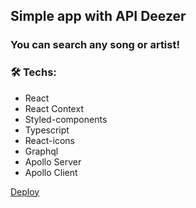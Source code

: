 ## Simple app with API Deezer

### You can search any song or artist!

### 🛠 Techs:

- React
- React Context
- Styled-components
- Typescript
- React-icons
- Graphql
- Apollo Server
- Apollo Client

<a href="https://deezer-qcd4pt4u4-josephbrito.vercel.app/">Deploy</a>
